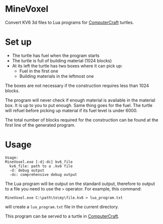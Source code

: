MineVoxel
=========

Convert KV6 3d files to Lua programs for [ComputerCraft](http://www.computercraft.info/) turtles.

Set up
==========
* The turtle has fuel when the program starts
* The turtle is full of building material (1024 blocks)
* At its left the turtle has two boxes where it can pick up:
  * Fuel in the first one
  * Building materials in the leftmost one

The boxes are not necessary if the construction requires less than 1024 blocks.

The program will never check if enough material is available in the material box. It is up to you to put enough. Same thing goes for the fuel. The turtle will refuel before picking up material if its fuel level is under 6000.

The total number of blocks required for the construction can be found at the first line of the generated program.

Usage
=====
    Usage:
    MineVoxel.exe [-d|-dc] kv6_file
      kv6_file: path to a .kv6 file
      -d: debug output
      -dc: comprehensive debug output

The Lua program will be output on the standard output, therefore to output to a file you need to use the `>` operator.
For example, this command:

    MineVoxel.exe C:\path\to\my\file.kv6 > lua_program.txt
will create a `lua_program.txt` file in the current directory.

This program can be served to a turtle in [ComputerCraft](http://www.computercraft.info/).


